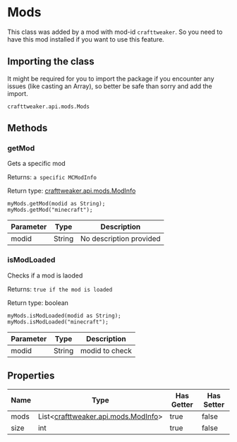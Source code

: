 # Mods

This class was added by a mod with mod-id `crafttweaker`. So you need to have this mod installed if you want to use this feature.

## Importing the class
It might be required for you to import the package if you encounter any issues (like casting an Array), so better be safe than sorry and add the import.  
```zenscript
crafttweaker.api.mods.Mods
```

## Methods
### getMod

Gets a specific mod

 Returns: `a specific MCModInfo`

Return type: [crafttweaker.api.mods.ModInfo](/vanilla/api/mods/ModInfo)

```zenscript
myMods.getMod(modid as String);
myMods.getMod("minecraft");
```

| Parameter | Type | Description |
|-----------|------|-------------|
| modid | String | No description provided |


### isModLoaded

Checks if a mod is laoded

 Returns: `true if the mod is loaded`

Return type: boolean

```zenscript
myMods.isModLoaded(modid as String);
myMods.isModLoaded("minecraft");
```

| Parameter | Type | Description |
|-----------|------|-------------|
| modid | String | modid to check |



## Properties

| Name | Type | Has Getter | Has Setter |
|------|------|------------|------------|
| mods | List&lt;[crafttweaker.api.mods.ModInfo](/vanilla/api/mods/ModInfo)&gt; | true | false |
| size | int | true | false |

